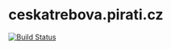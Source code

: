 # ceskatrebova.pirati.cz


[![Build Status](https://travis-ci.org/pirati-web/ceskatrebova.pirati.cz.svg?branch=master)](https://travis-ci.org/pirati-web/ceskatrebova.pirati.cz)

